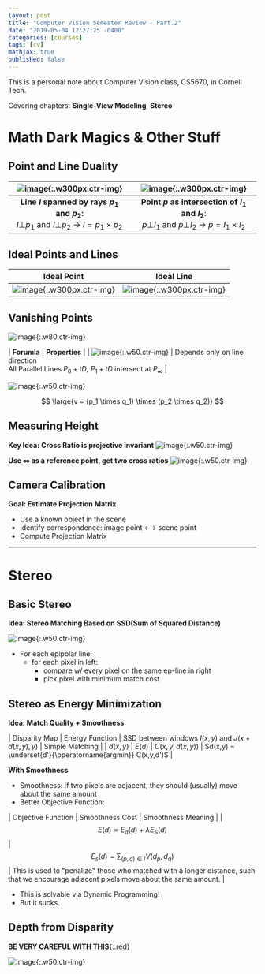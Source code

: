 ```yaml
---
layout: post
title: "Computer Vision Semester Review - Part.2"
date: "2019-05-04 12:27:25 -0400"
categories: [courses]
tags: [cv]
mathjax: true
published: false
---
```


This is a personal note about Computer Vision class, CS5670, in Cornell Tech.

Covering chapters: **Single-View Modeling**, **Stereo**
<!--more-->

# Math Dark Magics & Other Stuff
## Point and Line Duality

| ![image](https://user-images.githubusercontent.com/13166286/57182133-d83cde80-6e69-11e9-94af-11ad2cfd2ebb.png){:.w300px.ctr-img} | ![image](https://user-images.githubusercontent.com/13166286/57182471-6a92b180-6e6d-11e9-9950-8a0b1a19a48e.png){:.w300px.ctr-img} | 
| :--: | :--: |
| **Line $I$ spanned by rays $p_1$ and $p_2$:**<br>$I \bot p_1$ and $I \bot p_2$ $\rightarrow$ $I = p_1 \times p_2$ | **Point $p$ as intersection of $I_1$ and $I_2$**:<br>$p \bot I_1$ and $p \bot I_2$ $\rightarrow$ $p = I_1 \times I_2$ |


## Ideal Points and Lines

| **Ideal Point** | **Ideal Line** |
| :--: | :--: |
| ![image](https://user-images.githubusercontent.com/13166286/57182885-0ecb2700-6e73-11e9-92ea-6d415e792364.png){:.w300px.ctr-img} | ![image](https://user-images.githubusercontent.com/13166286/57182905-56ea4980-6e73-11e9-9d90-a40f093060d7.png){:.w300px.ctr-img} |

## Vanishing Points

![image](https://user-images.githubusercontent.com/13166286/57183008-cd3b7b80-6e74-11e9-895b-70c24dc32558.png){:.w80.ctr-img}

| **Forumla** | **Properties** |
| ![image](https://user-images.githubusercontent.com/13166286/57183016-df1d1e80-6e74-11e9-8749-790a36299186.png){:.w50.ctr-img} | Depends only on line direction<br> All Parallel Lines $P_0 + tD$, $P_1+tD$ intersect at $P_{\infty}$ |

![image](https://user-images.githubusercontent.com/13166286/57183081-b9dce000-6e75-11e9-9b21-81a0dc82d48f.png){:.w50.ctr-img}

$$ \large{v = (p_1 \times q_1) \times (p_2 \times q_2)} $$

## Measuring Height

**Key Idea: Cross Ratio is projective invariant**
![image](https://user-images.githubusercontent.com/13166286/57183381-3d98cb80-6e7a-11e9-83e1-00901cf716c6.png){:.w50.ctr-img}

**Use $\infty$ as a reference point, get two cross ratios**
![image](https://user-images.githubusercontent.com/13166286/57183500-f57aa880-6e7b-11e9-9b2d-d1fd5a06f2f9.png){:.w50.ctr-img}

## Camera Calibration

**Goal: Estimate Projection Matrix**
* Use a known object in the scene
* Identify correspondence: image point <--> scene point
* Compute Projection Matrix

---

# Stereo

## Basic Stereo

**Idea: Stereo Matching Based on SSD(Sum of Squared Distance)**

![image](https://user-images.githubusercontent.com/13166286/57184105-59a16a80-6e84-11e9-9847-880de08e9bae.png){:.w50.ctr-img}

* For each epipolar line:
  * for each pixel in left:
    * compare w/ every pixel on the same ep-line in right
    * pick pixel with minimum match cost

## Stereo as Energy Minimization

**Idea: Match Quality + Smoothness**


| Disparity Map | Energy Function | SSD between windows $I(x,y)$ and $J(x+d(x,y),y)$ | Simple Matching |
| $d(x,y)$ | $E(d)$ | $C(x,y,d(x,y))$ | $d(x,y) = \underset{d'}{\operatorname{argmin}} C(x,y,d')$ |

**With Smoothness**
* Smoothness: If two pixels are adjacent, they should (usually) move about the same amount 
* Better Objective Function:

| Objective Function | Smoothness Cost | Smoothness Meaning |
| $$ {E(d) = E_d(d) + \lambda E_S(d)} $$  | $$ {E_s(d) = \sum_{(p,q) \in I} V(d_p,d_q)} $$ | This is used to "penalize" those who matched with a longer distance, such that we encourage adjacent pixels move about the same amount. |

* This is solvable via Dynamic Programming!
* But it sucks.

## Depth from Disparity 

**BE VERY CAREFUL WITH THIS**{:.red}

![image](https://user-images.githubusercontent.com/13166286/57184554-08e14000-6e8b-11e9-9ad4-a5d122be213c.png){:.w50.ctr-img}

